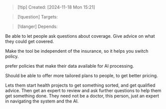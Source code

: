 
>[!tip] Created: [2024-11-18 Mon 15:21]

>[!question] Targets: 

>[!danger] Depends: 

Be able to let people ask questions about coverage.
Give advice on what they could get covered.

Make the tool be independent of the insurance, so it helps you switch policy.

prefer policies that make their data available for AI processing.

Should be able to offer more tailored plans to people, to get better pricing.

Lets them start health projects to get something sorted, and get qualified advice.
Then get an expert to review and ask further questions to help them get something done.  They need not be a doctor, this person, just an expert in navigating the system and the AI.